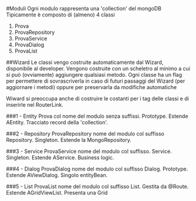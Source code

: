 #Moduli
Ogni modulo rappresenta una 'collection' del mongoDB
Tipicamente è composto di (almeno) 4 classi

1) Prova
2) ProvaRepository
3) ProvaService
4) ProvaDialog
5) ProvaList

##Wizard
Le classi vengo costruite automaticamente dal Wizard, disponibile al developer.
Vengono costruite con un scheletro al minimo a cui si può (ovviamente) aggiungere qualsiasi metodo.
Ogni classe ha un flag per permettere di sovrascriverla in caso di futuri passaggi del Wizard (per aggiornare i metodi)
oppure per preservarla da modifiche automatiche

Wiward si preoccupa anche di costruire le costanti per i tag delle classi e di inserirle nel RouterLink.

###1 - Entity
Prova col nome del modulo senza suffissi. Prototype. Estende AEntity. Tracciato record della 'collection'.

###2 - Repository
ProvaRepository nome del modulo col suffisso Repository. Singleton. Estende la MongoRepository. 

###3 - Service
ProvaService nome del modulo col suffisso. Service. Singleton. Estende AService. Business logic.

###4 - Dialog
ProvaDialog nome del modulo col suffisso Dialog. Prototype. Estende AViewDialog. Singolo entityBean.

###5 - List
ProvaList nome del modulo col suffisso List. Gestita da @Route. Estende AGridViewList. Presenta una Grid 